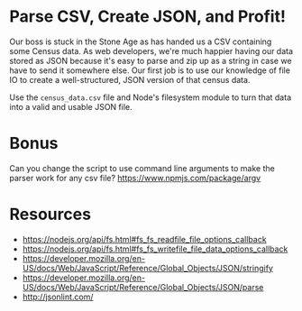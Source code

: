 # Parse CSV, Create JSON, and Profit!

Our boss is stuck in the Stone Age as has handed us a CSV containing some Census data. As web developers, we're much happier having our data stored as JSON because it's easy to parse and zip up as a string in case we have to send it somewhere else. Our first job is to use our knowledge of file IO to create a well-structured, JSON version of that census data.

Use the `census_data.csv` file and Node's filesystem module to turn that data into a valid and usable JSON file.

# Bonus
Can you change the script to use command line arguments to make the parser work for any csv file?
https://www.npmjs.com/package/argv

# Resources
- https://nodejs.org/api/fs.html#fs_fs_readfile_file_options_callback
- https://nodejs.org/api/fs.html#fs_fs_writefile_file_data_options_callback
- https://developer.mozilla.org/en-US/docs/Web/JavaScript/Reference/Global_Objects/JSON/stringify
- https://developer.mozilla.org/en-US/docs/Web/JavaScript/Reference/Global_Objects/JSON/parse
- http://jsonlint.com/
